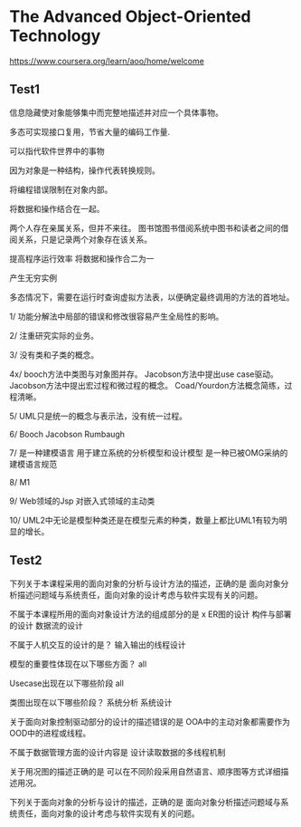 # The Advanced Object-Oriented Technology
https://www.coursera.org/learn/aoo/home/welcome

## Test1
信息隐藏使对象能够集中而完整地描述并对应一个具体事物。

多态可实现接口复用，节省大量的编码工作量.

可以指代软件世界中的事物

因为对象是一种结构，操作代表转换规则。

将编程错误限制在对象内部。

将数据和操作结合在一起。

两个人存在亲属关系，但并不来往。
图书馆图书借阅系统中图书和读者之间的借阅关系，只是记录两个对象存在该关系。

提高程序运行效率
将数据和操作合二为一

产生无穷实例

多态情况下，需要在运行时查询虚拟方法表，以便确定最终调用的方法的首地址。



1/ 功能分解法中局部的错误和修改很容易产生全局性的影响。

2/ 注重研究实际的业务。

3/ 没有类和子类的概念。

4x/
booch方法中类图与对象图并存。
Jacobson方法中提出use case驱动。
Jacobson方法中提出宏过程和微过程的概念。
Coad/Yourdon方法概念简练，过程清晰。


5/ UML只是统一的概念与表示法，没有统一过程。

6/ 
Booch
Jacobson
Rumbaugh

7/
是一种建模语言
用于建立系统的分析模型和设计模型
是一种已被OMG采纳的建模语言规范

8/ M1

9/
Web领域的Jsp
对嵌入式领域的主动类

10/ UML2中无论是模型种类还是在模型元素的种类，数量上都比UML1有较为明显的增长。

## Test2
下列关于本课程采用的面向对象的分析与设计方法的描述，正确的是
  面向对象分析描述问题域与系统责任，面向对象的设计考虑与软件实现有关的问题。

不属于本课程所用的面向对象设计方法的组成部分的是 x
  ER图的设计
  构件与部署的设计
  数据流的设计

不属于人机交互的设计的是？
  输入输出的线程设计

模型的重要性体现在以下哪些方面？
  all

Usecase出现在以下哪些阶段
  all

类图出现在以下哪些阶段？
  系统分析
  系统设计

关于面向对象控制驱动部分的设计的描述错误的是
  OOA中的主动对象都需要作为OOD中的进程或线程。

不属于数据管理方面的设计内容是
  设计读取数据的多线程机制

关于用况图的描述正确的是
  可以在不同阶段采用自然语言、顺序图等方式详细描述用况。


下列关于面向对象的分析与设计的描述，正确的是
  面向对象分析描述问题域与系统责任，面向对象的设计考虑与软件实现有关的问题。


